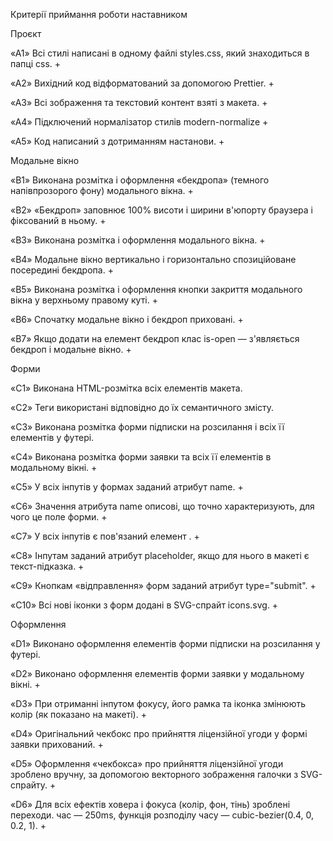 Критерії приймання роботи наставником

Проєкт

«A1» Всі стилі написані в одному файлі styles.css, який знаходиться в папці css. +

«A2» Вихідний код відформатований за допомогою Prettier. +

«A3» Всі зображення та текстовий контент взяті з макета. +

«A4» Підключений нормалізатор стилів modern-normalize +

«A5» Код написаний з дотриманням настанови. +

Модальне вікно

«B1» Виконана розмітка і оформлення «бекдропа» (темного напівпрозорого фону) модального вікна. +

«B2» «Бекдроп» заповнює 100% висоти і ширини в'юпорту браузера і фіксований в ньому. +

«B3» Виконана розмітка і оформлення модального вікна. +

«B4» Модальне вікно вертикально і горизонтально спозиційоване посередині бекдропа. +

«B5» Виконана розмітка і оформлення кнопки закриття модального вікна у верхньому правому куті. +

«B6» Спочатку модальне вікно і бекдроп приховані. +

«B7» Якщо додати на елемент бекдроп клас is-open — з'являється бекдроп і модальне вікно. +

Форми

«C1» Виконана HTML-розмітка всіх елементів макета.

«C2» Теги використані відповідно до їх семантичного змісту.

«C3» Виконана розмітка форми підписки на розсилання і всіх її елементів у футері.

«C4» Виконана розмітка форми заявки та всіх її елементів в модальному вікні. +

«C5» У всіх інпутів у формах заданий атрибут name. +

«C6» Значення атрибута name описові, що точно характеризують, для чого це поле форми. +

«C7» У всіх інпутів є пов'язаний елемент <label>. +

«C8» Інпутам заданий атрибут placeholder, якщо для нього в макеті є текст-підказка. +

«C9» Кнопкам «відправлення» форм заданий атрибут type="submit". +

«C10» Всі нові іконки з форм додані в SVG-спрайт icons.svg. +

Оформлення

«D1» Виконано оформлення елементів форми підписки на розсилання у футері.

«D2» Виконано оформлення елементів форми заявки у модальному вікні. +

«D3» При отриманні інпутом фокусу, його рамка та іконка змінюють колір (як показано на макеті). +



«D4» Оригінальний чекбокс про прийняття ліцензійної угоди у формі заявки прихований. +

«D5» Оформлення «чекбокса» про прийняття ліцензійної угоди зроблено вручну, за допомогою векторного зображення галочки з SVG-спрайту. +

«D6» Для всіх ефектів ховера і фокуса (колір, фон, тінь) зроблені переходи. час — 250ms, функція розподілу часу — cubic-bezier(0.4, 0, 0.2, 1). +